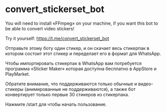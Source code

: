 ﻿# convert_stickerset_bot

You will need to install «FFmpeg» on your machine, if you want this bot to be able to convert video stickers!

Try it yourself: https://t.me/convert_stickerset_bot

Отправьте этому боту один стикер, и он скачает весь стикерпак в котором состоит этот стикер и переделает его в формат для WhatsApp. 

Чтобы импортировать стикерпак в WhatsApp вам потребуется программа «Sticker Maker» которая доступна бесплатно в AppStore и PlayMarket.

Обратите внимание, что поддерживаются только обычные и видео-стикеры (анимированные не поддерживаются), а также бот конвертирует только первые 30 стикеров из стикерпака.

Нажмите /start для чтобы начать пользование.
